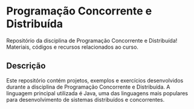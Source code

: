 # Programação Concorrente e Distribuída

Repositório da disciplina de Programação Concorrente e Distribuída! Materiais, códigos e recursos relacionados ao curso.

## Descrição

Este repositório contém projetos, exemplos e exercícios desenvolvidos durante a disciplina de Programação Concorrente e Distribuída. A linguagem principal utilizada é Java, uma das linguagens mais populares para desenvolvimento de sistemas distribuídos e concorrentes.
